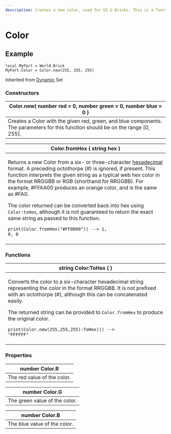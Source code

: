 ```yaml
---
description: Creates a new color, used for UI & Bricks. This is a function.
---
```


# Color

## Example

```
local MyPart = World.Brick
MyPart.Color = Color.new(255, 255, 255)
```

Inherited from [Dynamic](https://docs.brickverse.co/bricklua-lua-references-manual/dymanic) Set

### Constructors <a href="#constructors" id="constructors"></a>

| **Color.new**( number red = 0, number green = 0, number blue = 0 )                                                                 |
| ---------------------------------------------------------------------------------------------------------------------------------- |
| Creates a Color with the given red, green, and blue components. The parameters for this function should be on the range \[0, 255]. |

| **Color.fromHex** ( string hex )                                                                                                                                                                                                                                                                                                                                                                                                                                                                                                                                                                                                                       |
| ------------------------------------------------------------------------------------------------------------------------------------------------------------------------------------------------------------------------------------------------------------------------------------------------------------------------------------------------------------------------------------------------------------------------------------------------------------------------------------------------------------------------------------------------------------------------------------------------------------------------------------------------------ |
| <p>Returns a new Color from a six- or three-character <a href="https://en.wikipedia.org/wiki/Hexadecimal">hexadecimal</a> format. A preceding octothorpe (#) is ignored, if present. This function interprets the given string as a typical web hex color in the format RRGGBB or RGB (shorthand for RRGGBB). For example, #FFAA00 produces an orange color, and is the same as #FA0.</p><p>The color returned can be converted back into hex using <code>Color:toHex</code>, although it is not guaranteed to return the exact same string as passed to this function.</p><p></p><pre><code>print(Color.fromHex("#FF0000")) --> 1, 0, 0
</code></pre> |

### Functions <a href="#functions" id="functions"></a>

| string **Color:ToHex** ( )                                                                                                                                                                                                                                                                                                                                                                 |
| ------------------------------------------------------------------------------------------------------------------------------------------------------------------------------------------------------------------------------------------------------------------------------------------------------------------------------------------------------------------------------------------ |
| <p>Converts the color to a six-character hexadecimal string representing the color in the format RRGGBB. It is not prefixed with an octothorpe (#), although this can be concatenated easily.</p><p>The returned string can be provided to <code>Color.fromHex</code> to produce the original color.</p><p></p><pre><code>print(Color.new(255,255,255):ToHex()) --> "FFFFFF"
</code></pre> |

### Properties <a href="#properties" id="properties"></a>

| number **Color.R**          |
| --------------------------- |
| The red value of the color. |

| number **Color.G**            |
| ----------------------------- |
| The green value of the color. |

| number **Color.B**           |
| ---------------------------- |
| The blue value of the color. |
